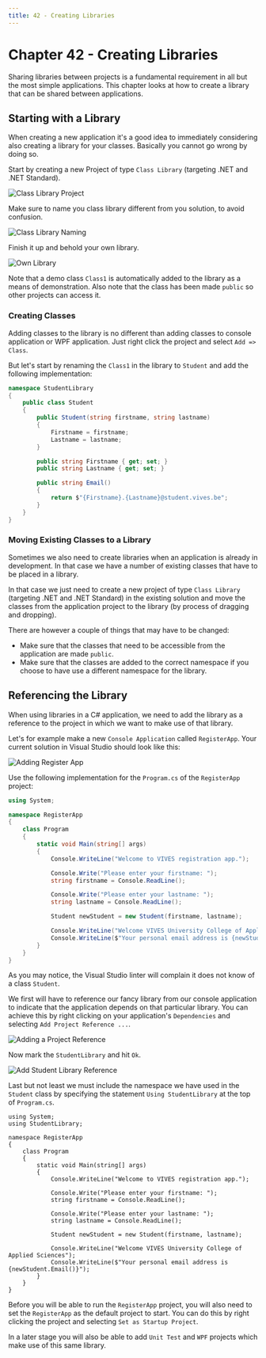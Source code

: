 ```yaml
---
title: 42 - Creating Libraries
---
```


# Chapter 42 - Creating Libraries

<!-- TODO: Need a nice image here -->

Sharing libraries between projects is a fundamental requirement in all but the most simple applications. This chapter looks at how to create a library that can be shared between applications.

## Starting with a Library

When creating a new application it's a good idea to immediately considering also creating a library for your classes. Basically you cannot go wrong by doing so.

Start by creating a new Project of type `Class Library` (targeting .NET and .NET Standard).

![Class Library Project](./img/class_library_project.png)

Make sure to name you class library different from you solution, to avoid confusion.

![Class Library Naming](./img/naming_class_library.png)

Finish it up and behold your own library.

![Own Library](./img/own_library.png)

Note that a demo class `Class1` is automatically added to the library as a means of demonstration. Also note that the class has been made `public` so other projects can access it.

### Creating Classes

Adding classes to the library is no different than adding classes to console application or WPF application. Just right click the project and select `Add => Class`.

But let's start by renaming the `Class1` in the library to `Student` and add the following implementation:

```csharp
namespace StudentLibrary
{
    public class Student
    {
        public Student(string firstname, string lastname)
        {
            Firstname = firstname;
            Lastname = lastname;
        }

        public string Firstname { get; set; }
        public string Lastname { get; set; }

        public string Email()
        {
            return $"{Firstname}.{Lastname}@student.vives.be";
        }
    }
}
```

### Moving Existing Classes to a Library

Sometimes we also need to create libraries when an application is already in development. In that case we have a number of existing classes that have to be placed in a library.

In that case we just need to create a new project of type `Class Library` (targeting .NET and .NET Standard) in the existing solution and move the classes from the application project to the library (by process of dragging and dropping).

There are however a couple of things that may have to be changed:

* Make sure that the classes that need to be accessible from the application are made `public`.
* Make sure that the classes are added to the correct namespace if you choose to have use a different namespace for the library.

## Referencing the Library

When using libraries in a C# application, we need to add the library as a reference to the project in which we want to make use of that library.

Let's for example make a new `Console Application` called `RegisterApp`. Your current solution in Visual Studio should look like this:

![Adding Register App](./img/add_register_app.png)

Use the following implementation for the `Program.cs` of the `RegisterApp` project:

```csharp
using System;

namespace RegisterApp
{
    class Program
    {
        static void Main(string[] args)
        {
            Console.WriteLine("Welcome to VIVES registration app.");

            Console.Write("Please enter your firstname: ");
            string firstname = Console.ReadLine();

            Console.Write("Please enter your lastname: ");
            string lastname = Console.ReadLine();

            Student newStudent = new Student(firstname, lastname);

            Console.WriteLine("Welcome VIVES University College of Applied Sciences");
            Console.WriteLine($"Your personal email address is {newStudent.Email()}");
        }
    }
}
```

As you may notice, the Visual Studio linter will complain it does not know of a class `Student`.

We first will have to reference our fancy library from our console application to indicate that the application depends on that particular library. You can achieve this by right clicking on your application's `Dependencies` and selecting `Add Project Reference ...`.

![Adding a Project Reference](./img/add_reference.png)

Now mark the `StudentLibrary` and hit `Ok`.

![Add Student Library Reference](./img/add_student_library.png)

Last but not least we must include the namespace we have used in the `Student` class by specifying  the statement `Using StudentLibrary` at the top of `Program.cs`.

```csharp{2}
using System;
using StudentLibrary;

namespace RegisterApp
{
    class Program
    {
        static void Main(string[] args)
        {
            Console.WriteLine("Welcome to VIVES registration app.");

            Console.Write("Please enter your firstname: ");
            string firstname = Console.ReadLine();

            Console.Write("Please enter your lastname: ");
            string lastname = Console.ReadLine();

            Student newStudent = new Student(firstname, lastname);

            Console.WriteLine("Welcome VIVES University College of Applied Sciences");
            Console.WriteLine($"Your personal email address is {newStudent.Email()}");
        }
    }
}
```

Before you will be able to run the `RegisterApp` project, you will also need to set the `RegisterApp` as the default project to start. You can do this by right clicking the project and selecting `Set as Startup Project`.

In a later stage you will also be able to add `Unit Test` and `WPF` projects which make use of this same library.
